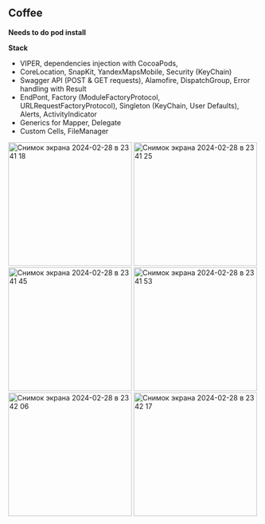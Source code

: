 ## Coffee

**Needs to do pod install** 

**Stack** 
- VIPER, dependencies injection with CocoaPods,
- CoreLocation, SnapKit, YandexMapsMobile, Security (KeyChain)
- Swagger API (POST & GET requests), Alamofire, DispatchGroup, Error handling with Result
- EndPont, Factory (ModuleFactoryProtocol, URLRequestFactoryProtocol), Singleton (KeyChain, User Defaults), Alerts, ActivityIndicator
- Generics for Mapper, Delegate
- Custom Cells, FileManager


<img width="248" alt="Снимок экрана 2024-02-28 в 23 41 18" src="https://github.com/RomanVakulenko/CoffeeByVakulenkoVIPER/assets/97017715/ff831c0f-3f78-43e6-811b-d335c0a1538a">

<img width="248" alt="Снимок экрана 2024-02-28 в 23 41 25" src="https://github.com/RomanVakulenko/CoffeeByVakulenkoVIPER/assets/97017715/6379d4ca-0599-4f17-a06c-7b8af9b7f135">

<img width="248" alt="Снимок экрана 2024-02-28 в 23 41 45" src="https://github.com/RomanVakulenko/CoffeeByVakulenkoVIPER/assets/97017715/fa944a21-4d2e-4b51-8b65-4ab71e9a3111">

<img width="248" alt="Снимок экрана 2024-02-28 в 23 41 53" src="https://github.com/RomanVakulenko/CoffeeByVakulenkoVIPER/assets/97017715/0218e0bd-683d-4dae-92dc-654ceb001302">

<img width="248" alt="Снимок экрана 2024-02-28 в 23 42 06" src="https://github.com/RomanVakulenko/CoffeeByVakulenkoVIPER/assets/97017715/266e36bc-82cc-4fda-857b-177188fe2621">

<img width="248" alt="Снимок экрана 2024-02-28 в 23 42 17" src="https://github.com/RomanVakulenko/CoffeeByVakulenkoVIPER/assets/97017715/8aa13531-4b70-4781-9edc-818698cda8a2">

